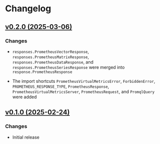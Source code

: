 # Changelog


## [v0.2.0 (2025-03-06)](https://github.com/fscherf/prometheus-virtual-metrics/releases/tag/v0.2.0)

### Changes

- `responses.PrometheusVectorResponse`,
  `responses.PrometheusMatrixResponse`,
  `responses.PrometheusDataResponse`, and
  `responses.PrometheusSeriesResponse`
  were merged into `response.PrometheusResponse`

- The import shortcuts
  `PrometheusVirtualMetricsError`,
  `ForbiddenError`,
  `PROMETHEUS_RESPONSE_TYPE`,
  `PrometheusResponse`,
  `PrometheusVirtualMetricsServer`,
  `PrometheusRequest`, and
  `PromqlQuery`
  were added


## [v0.1.0 (2025-02-24)](https://github.com/fscherf/prometheus-virtual-metrics/releases/tag/v0.1.0)

### Changes
- Initial release
